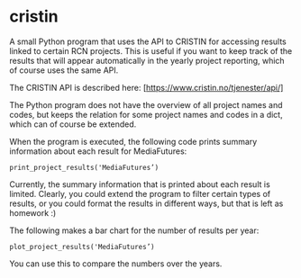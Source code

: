 # cristin

A small Python program that uses the API to CRISTIN for accessing
results linked to certain RCN projects.
This is useful if you want to keep track of the results that will
appear automatically in the yearly project reporting, which of
course uses the same API. 

The CRISTIN API is described here: [https://www.cristin.no/tjenester/api/]

The Python program does not have the overview of all project
names and codes, but keeps the relation for some project names and
codes in a dict, which can of course be extended.

When the program is executed, the following code prints
summary information about each result for MediaFutures:

```print_project_results('MediaFutures’)```

Currently, the summary information that is printed about each
result is limited.
Clearly, you could extend the program to filter certain types
of results, or you could format the results in different ways,
but that is left as homework :)

The following makes a bar chart for the number of results per year:

```plot_project_results('MediaFutures’)```

You can use this to compare the numbers over the years.
